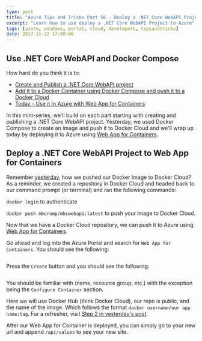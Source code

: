 ```yaml
---
type: post
title: "Azure Tips and Tricks Part 56 - Deploy a .NET Core WebAPI Project to Web App for Containers"
excerpt: "Learn how to use deploy a .NET Core WebAPI Project to Azure"
tags: [azure, windows, portal, cloud, developers, tipsandtricks]
date: 2017-11-22 17:00:00
---
```



## Use .NET Core WebAPI and Docker Compose

How hard do you think it is to:

* [Create and Publish a .NET Core WebAPI project](http://www.michaelcrump.net/azure-tips-and-tricks54/)
* [Add it to a Docker Container using Docker Compose and push it to a Docker Cloud](http://www.michaelcrump.net/azure-tips-and-tricks55/)
* [Today - Use it in Azure with Web App for Containers](http://www.michaelcrump.net/azure-tips-and-tricks56/)

In this mini-series, we'll build on each part starting with creating and publishing a .NET Core WebAPI project. Yesterday, we used Docker Compose to create an image and push it to Docker Cloud and we'll wrap up today by deploying it to Azure using [Web App for Containers](https://azure.microsoft.com/en-us/services/app-service/containers/). 

## Deploy a .NET Core WebAPI Project to Web App for Containers

Remember [yesterday](http://www.michaelcrump.net/azure-tips-and-tricks55/), how we pushed our Docker Image to Docker Cloud? As a reminder, we created a repository in Docker Cloud and headed back to our command prompt (or terminal) and ran the following commands: 

`docker login` to authenticate 

`docker push mbcrump/mbcwebapi:latest` to push your image to Docker Cloud. 

Now that we have a Docker Cloud repository, we can push it to Azure using [Web App for Containers](https://azure.microsoft.com/en-us/services/app-service/containers/). 

Go ahead and log into the Azure Portal and search for `Web App for Containers`. You should see the following: 

<img :src="$withBase('/files/webappcont1.png')">

Press the `Create` button and you should see the following: 

<img :src="$withBase('/files/webappcont2.png')">

You should be familiar with (name, resource group, etc.) with the exception being the `Configure Container` section. 

Here we will use Docker Hub (think Docker Cloud), our repo is public, and the name of the image. Which follows the format `docker username/our app name:tag`. For a refresher, visit [Step 2 in yesterday's post](tip55/). 

After our Web App for Container is deployed, you can simply go to your new url and append `/api/values` to see your new site. 

<img :src="$withBase('/files/webappcont3.png')">
